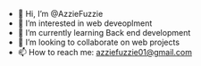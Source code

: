 - 👋 Hi, I’m @AzzieFuzzie
- 👀 I’m interested in web deveoplment 
- 🌱 I’m currently learning Back end development
- 💞️ I’m looking to collaborate on web projects
- 📫 How to reach me: azziefuzzie01@gmail.com

<!---
AzzieFuzzie/AzzieFuzzie is a ✨ special ✨ repository because its `README.md` (this file) appears on your GitHub profile.
You can click the Preview link to take a look at your changes.
--->
